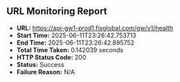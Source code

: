 ## URL Monitoring Report

- **URL:** https://api-gw1-prod1.fisglobal.com/gw/v1/health
- **Start Time:** 2025-06-11T23:26:42.753713
- **End Time:** 2025-06-11T23:26:42.895752
- **Total Time Taken:** 0.142039 seconds
- **HTTP Status Code:** 200
- **Status:** Success
- **Failure Reason:** N/A
